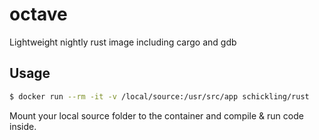 # octave

Lightweight nightly rust image including cargo and gdb

## Usage

```sh
$ docker run --rm -it -v /local/source:/usr/src/app schickling/rust
```

Mount your local source folder to the container and compile & run code inside.
